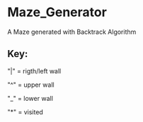 # Maze_Generator
A Maze generated with Backtrack Algorithm

## Key: 
"|" = rigth/left wall

"^" = upper wall

"_" = lower wall

"*" = visited
